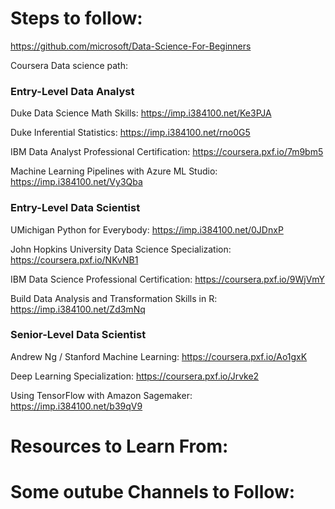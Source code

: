 # Steps to follow: 
https://github.com/microsoft/Data-Science-For-Beginners


Coursera Data science path:


### Entry-Level Data Analyst

Duke Data Science Math Skills: https://imp.i384100.net/Ke3PJA

Duke Inferential Statistics: https://imp.i384100.net/rno0G5

IBM Data Analyst Professional Certification: https://coursera.pxf.io/7m9bm5

Machine Learning Pipelines with Azure ML Studio: https://imp.i384100.net/Vy3Qba


### Entry-Level Data Scientist

UMichigan Python for Everybody: https://imp.i384100.net/0JDnxP

John Hopkins University Data Science Specialization: https://coursera.pxf.io/NKvNB1

IBM Data Science Professional Certification: https://coursera.pxf.io/9WjVmY

Build Data Analysis and Transformation Skills in R: https://imp.i384100.net/Zd3mNq


### Senior-Level Data Scientist

Andrew Ng / Stanford Machine Learning: https://coursera.pxf.io/Ao1gxK

Deep Learning Specialization: https://coursera.pxf.io/Jrvke2

Using TensorFlow with Amazon Sagemaker: https://imp.i384100.net/b39qV9

# Resources to Learn From:


# Some outube Channels to Follow:

